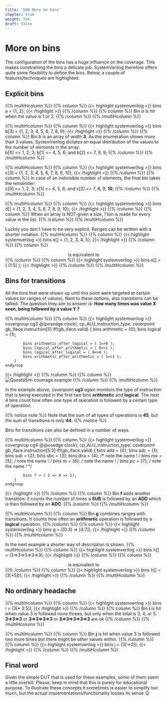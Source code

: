 ```yaml
---
title: '504 More on bins'
chapter: true
weight: 504
draft: false
---
```


# More on bins

The configuration of the bins has a huge influence on the coverage. This makes constraining the bins a delicate job. SystemVerilog therefore offers quite some flexibility to define the bins. Below, a couple of features/techniques are highlighted.


## Explicit bins

{{% multiHcolumn %}}
{{% column %}}
{{< highlight systemverilog >}}
bins a = {1, 2}; 
{{< /highlight >}}
{{% /column %}}
{{% column %}}
Bin *a* is hit when the value is 1 or 2.
{{% /column %}}
{{% /multiHcolumn %}}

{{% multiHcolumn %}}
{{% column %}}
{{< highlight systemverilog >}}
bins b[3] = {1, 2, 3,    4, 5, 6,     7, 8, 9};
{{< /highlight >}}
{{% /column %}}
{{% column %}}
Bin *b* is an array of width **3**. As the enumeration shows more than 3 values, SystemVerilog dictates an equal distribution of the values to the number of elements in the array:<br/> b[0] <= 1, 2, 3; b[1] <= 4, 5, 6; and b[2] <= 7, 8, 9; 
{{% /column %}}
{{% /multiHcolumn %}}

{{% multiHcolumn %}}
{{% column %}}
{{< highlight systemverilog >}}
bins c[3] = {1, 2, 3,    4, 5, 6,     7, 8, 9,     10};
{{< /highlight >}}
{{% /column %}}
{{% column %}}
In case of an indivisible number of elements, the final bin takes the remainder:<br/> c[0] <= 1, 2, 3; c[1] <= 4, 5, 6; and c[2] <= 7, 8, 9, **10**;
{{% /column %}}
{{% /multiHcolumn %}}

{{% multiHcolumn %}}
{{% column %}}
{{< highlight systemverilog >}}
bins d[] = {1, 2, 3, 4, 5, 6, 7, 8, 9, 10};
{{< /highlight >}}
{{% /column %}}
{{% column %}}
When an array is NOT given a size, 1 bin is made for every value in the list.
{{% /column %}}
{{% /multiHcolumn %}}

Luckily you don't have to be very explicit. Ranges can be written with a shorter notation.
{{% multiHcolumn %}}
{{% column %}}
{{< highlight systemverilog >}}
bins e[] = {1, 2, 3, 4, 5};
{{< /highlight >}}
{{% /column %}}
{{% column %}}
<div style="text-align: center">is equivalent to</div>
{{% /column %}}
{{% column %}}
{{< highlight systemverilog >}}
bins e[] = { [1:5] };
{{< /highlight >}}
{{% /column %}}
{{% /multiHcolumn %}}

## Bins for transitions

All the bins that were shown up until this point were targeted at certain values (or ranges of values). Next to these options, also transitions can be tallied. The question they aim to answer is: **How many times was value X seen, being followed by a value Y ?**

{{% multiHcolumn %}}
{{% column %}}
{{< highlight systemverilog >}}
    covergroup cg3 @(posedge clock);
        cp_ALU_instruction_type: coverpoint gb_iface.instruction[5] iff(gb_iface.valid) {
            bins arithmetic = {0};
            bins logical = {1};

            bins arithmetic_after_logical = ( 1=>0 );
            bins logical_after_arithmetic = ( 0=>1 );
            bins logical_after_logical = ( 0=>0 );
            bins arithmetic_after_arithmetic = ( 1=>1 );
        }
    endgroup
{{< /highlight >}}
{{% /column %}}
{{% column %}}
![QuestaSim coverage example](/img/screenshot_504_transition.png)
{{% /column %}}
{{% /multiHcolumn %}}

In the example above, coverpoint **cg3** again monitors the type of instruction that is being executed in the first two bins **arithmetic** and **logical**. The next 4 bins count how often one type of operation is followed by a certain type of operation.

{{% notice note %}}
Note that the sum of all types of operations is **45**, but the sum of transitions is only **44**. 
{{% /notice %}}

Bins for transitions can also be defined in a number of ways.

{{% multiHcolumn %}}
{{% column %}}
{{< highlight systemverilog >}}
    covergroup cg4 @(posedge clock);
        cp_ALU_instruction_type: coverpoint gb_iface.instruction[5:3] iff(gb_iface.valid) {
            bins add = {0};
            bins adc = {1};
            bins sub = {2};
            bins sbc = {3};
            bins dna = {4};   /* note the name ! */
            bins rox = {5};   /* note the name ! */
            bins ro = {6};    /* note the name ! */
            bins pc = {7};    /* note the name ! */

            bins f = ( 2 => 0 => 1);
        }
    endgroup
{{< /highlight >}}
{{% /column %}}
{{% column %}}
Bin **f** adds another transition: it counts the number of times a **SUB** is followed by an **ADD** which is then followed by an **ADC**.
{{% /column %}}
{{% /multiHcolumn %}}

{{% multiHcolumn %}}
{{% column %}}
Bin **g** combines ranges with transitions. It counts how often an **arithmetic** operation is followed by a **logical** operation.
{{% /column %}}
{{% column %}}
{{< highlight systemverilog >}}
bins g = ([0:3] => [4:7]);
{{< /highlight >}}
{{% /column %}}
{{% /multiHcolumn %}}

In the next example a shorter way of description is shown.
{{% multiHcolumn %}}
{{% column %}}
{{< highlight systemverilog >}}
bins h[] = (3=>3=>3=>3=>3);
{{< /highlight >}}
{{% /column %}}
{{% column %}}
<div style="text-align: center">is equivalent to</div>
{{% /column %}}
{{% column %}}
{{< highlight systemverilog >}}
bins h[] = (3[*5]));
{{< /highlight >}}
{{% /column %}}
{{% /multiHcolumn %}}

## No ordinary headache

{{% multiHcolumn %}}
{{% column %}}
{{< highlight systemverilog >}}
bins i = (3[* 3:5]);
{{< /highlight >}}
{{% /column %}}
{{% column %}}
Bin **i** is hit when value 3 is followed more threes, but only when the total is 3, 4, or 5: **3=>3=>3** or **3=>3=>3=>3** or **3=>3=>3=>3=>3** are ok
{{% /column %}}
{{% /multiHcolumn %}}

{{% multiHcolumn %}}
{{% column %}}
Bin **j** is hit when value 3 is followed two more times but there might be other values within.
{{% /column %}}
{{% column %}}
{{< highlight systemverilog >}}
bins j = (3[->2]);
{{< /highlight >}}
{{% /column %}}
{{% /multiHcolumn %}}

## Final word

Given the simple DUT that is used for these examples, some of them seem a little overkill. Please, keep in mind that this is purely for educational purpose. To illustrate these concepts it sometimes is easier to simplify too much, but the actual implementations/functionality looses its sense :wink: